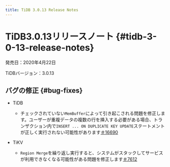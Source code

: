 ```yaml
---
title: TiDB 3.0.13 Release Notes
---
```


# TiDB3.0.13リリースノート {#tidb-3-0-13-release-notes}

発売日：2020年4月22日

TiDBバージョン：3.0.13

## バグの修正 {#bug-fixes}

-   TiDB

    -   チェックされていない`MemBuffer`によって引き起こされる問題を修正します。ユーザーが重複データの複数の行を挿入する必要がある場合、トランザクション内で`INSERT ... ON DUPLICATE KEY UPDATE`ステートメントが正しく実行されない可能性があります[＃16690](https://github.com/pingcap/tidb/pull/16690)

-   TiKV

    -   `Region Merge`を繰り返し実行すると、システムがスタックしてサービスが利用できなくなる可能性がある問題を修正します[＃7612](https://github.com/tikv/tikv/pull/7612)
